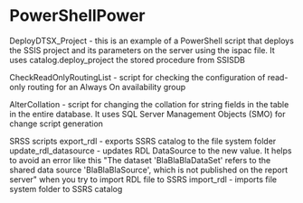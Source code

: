 # PowerShellPower
DeployDTSX_Project - this is an example of a PowerShell script that deploys the SSIS project and its parameters on the server using the ispac file. It uses catalog.deploy_project the stored procedure from SSISDB

CheckReadOnlyRoutingList - script for checking the configuration of read-only routing for an Always On availability group

AlterCollation - script for changing the collation for string fields in the table in the entire database. It uses SQL Server Management Objects (SMO) for change script generation


SRSS scripts
export_rdl - exports SSRS catalog to the file system folder
update_rdl_datasource - updates RDL DataSource to the new value. It helps to avoid an error like this 
"The dataset 'BlaBlaBlaDataSet' refers to the shared data source 'BlaBlaBlaSource', which is not published on the report server" when you try to import RDL file to SSRS
import_rdl - imports file system folder to SSRS catalog
